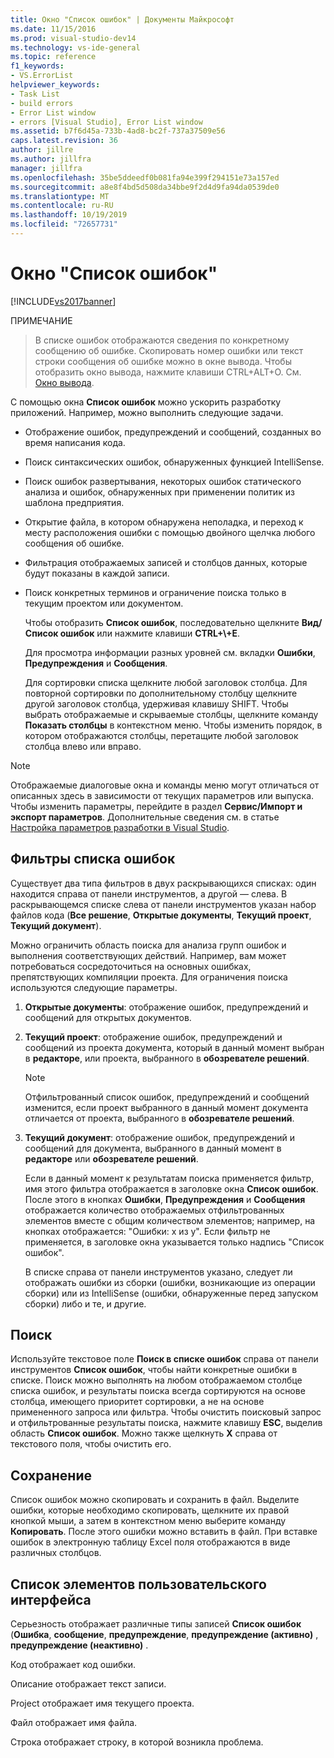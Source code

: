 ```yaml
---
title: Окно "Список ошибок" | Документы Майкрософт
ms.date: 11/15/2016
ms.prod: visual-studio-dev14
ms.technology: vs-ide-general
ms.topic: reference
f1_keywords:
- VS.ErrorList
helpviewer_keywords:
- Task List
- build errors
- Error List window
- errors [Visual Studio], Error List window
ms.assetid: b7f6d45a-733b-4ad8-bc2f-737a37509e56
caps.latest.revision: 36
author: jillre
ms.author: jillfra
manager: jillfra
ms.openlocfilehash: 35be5ddeedf0b081fa94e399f294151e73a157ed
ms.sourcegitcommit: a8e8f4bd5d508da34bbe9f2d4d9fa94da0539de0
ms.translationtype: MT
ms.contentlocale: ru-RU
ms.lasthandoff: 10/19/2019
ms.locfileid: "72657731"
---
```

# <a name="error-list-window"></a>Окно "Список ошибок"
[!INCLUDE[vs2017banner](../../includes/vs2017banner.md)]

ПРИМЕЧАНИЕ
> В списке ошибок отображаются сведения по конкретному сообщению об ошибке. Скопировать номер ошибки или текст строки сообщения об ошибке можно в окне вывода. Чтобы отобразить окно вывода, нажмите клавиши CTRL+ALT+O. См. [Окно вывода](../../ide/reference/output-window.md).

 С помощью окна **Список ошибок** можно ускорить разработку приложений. Например, можно выполнить следующие задачи.

- Отображение ошибок, предупреждений и сообщений, созданных во время написания кода.

- Поиск синтаксических ошибок, обнаруженных функцией IntelliSense.

- Поиск ошибок развертывания, некоторых ошибок статического анализа и ошибок, обнаруженных при применении политик из шаблона предприятия.

- Открытие файла, в котором обнаружена неполадка, и переход к месту расположения ошибки с помощью двойного щелчка любого сообщения об ошибке.

- Фильтрация отображаемых записей и столбцов данных, которые будут показаны в каждой записи.

- Поиск конкретных терминов и ограничение поиска только в текущим проектом или документом.

  Чтобы отобразить **Список ошибок**, последовательно щелкните **Вид/Список ошибок** или нажмите клавиши **CTRL+\\+E**.

  Для просмотра информации разных уровней см. вкладки **Ошибки**, **Предупреждения** и **Сообщения**.

  Для сортировки списка щелкните любой заголовок столбца. Для повторной сортировки по дополнительному столбцу щелкните другой заголовок столбца, удерживая клавишу SHIFT. Чтобы выбрать отображаемые и скрываемые столбцы, щелкните команду **Показать столбцы** в контекстном меню. Чтобы изменить порядок, в котором отображаются столбцы, перетащите любой заголовок столбца влево или вправо.

> [!NOTE]
> Отображаемые диалоговые окна и команды меню могут отличаться от описанных здесь в зависимости от текущих параметров или выпуска. Чтобы изменить параметры, перейдите в раздел **Сервис/Импорт и экспорт параметров**. Дополнительные сведения см. в статье [Настройка параметров разработки в Visual Studio](https://msdn.microsoft.com/22c4debb-4e31-47a8-8f19-16f328d7dcd3).

## <a name="error-list-filters"></a>Фильтры списка ошибок
 Существует два типа фильтров в двух раскрывающихся списках: один находится справа от панели инструментов, а другой — слева. В раскрывающемся списке слева от панели инструментов указан набор файлов кода (**Все решение**, **Открытые документы**, **Текущий проект**, **Текущий документ**).

 Можно ограничить область поиска для анализа групп ошибок и выполнения соответствующих действий. Например, вам может потребоваться сосредоточиться на основных ошибках, препятствующих компиляции проекта. Для ограничения поиска используются следующие параметры.

1. **Открытые документы**: отображение ошибок, предупреждений и сообщений для открытых документов.

2. **Текущий проект**: отображение ошибок, предупреждений и сообщений из проекта документа, который в данный момент выбран в **редакторе**, или проекта, выбранного в **обозревателе решений**.

   > [!NOTE]
   > Отфильтрованный список ошибок, предупреждений и сообщений изменится, если проект выбранного в данный момент документа отличается от проекта, выбранного в **обозревателе решений**.

3. **Текущий документ**: отображение ошибок, предупреждений и сообщений для документа, выбранного в данный момент в **редакторе** или **обозревателе решений**.

   Если в данный момент к результатам поиска применяется фильтр, имя этого фильтра отображается в заголовке окна **Список ошибок**. После этого в кнопках **Ошибки**, **Предупреждения** и **Сообщения** отображается количество отображаемых отфильтрованных элементов вместе с общим количеством элементов; например, на кнопках отображается: "Ошибки: x из y". Если фильтр не применяется, в заголовке окна указывается только надпись "Список ошибок".

   В списке справа от панели инструментов указано, следует ли отображать ошибки из сборки (ошибки, возникающие из операции сборки) или из IntelliSense (ошибки, обнаруженные перед запуском сборки) либо и те, и другие.

## <a name="search"></a>Поиск
 Используйте текстовое поле **Поиск в списке ошибок** справа от панели инструментов **Список ошибок**, чтобы найти конкретные ошибки в списке. Поиск можно выполнять на любом отображаемом столбце списка ошибок, и результаты поиска всегда сортируются на основе столбца, имеющего приоритет сортировки, а не на основе примененного запроса или фильтра. Чтобы очистить поисковый запрос и отфильтрованные результаты поиска, нажмите клавишу **ESC**, выделив область **Список ошибок**. Можно также щелкнуть **X** справа от текстового поля, чтобы очистить его.

## <a name="save"></a>Сохранение
 Список ошибок можно скопировать и сохранить в файл. Выделите ошибки, которые необходимо скопировать, щелкните их правой кнопкой мыши, а затем в контекстном меню выберите команду **Копировать**. После этого ошибки можно вставить в файл. При вставке ошибок в электронную таблицу Excel поля отображаются в виде различных столбцов.

## <a name="ui-element-list"></a>Список элементов пользовательского интерфейса
 Серьезность отображает различные типы записей **Список ошибок** (**Ошибка**, **сообщение**, **предупреждение**, **предупреждение (активно)** , **предупреждение (неактивно)** .

 Код отображает код ошибки.

 Описание отображает текст записи.

 Project отображает имя текущего проекта.

 Файл отображает имя файла.

 Строка отображает строку, в которой возникла проблема.
